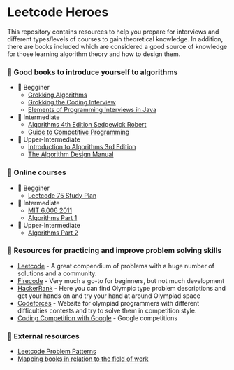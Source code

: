 # Leetcode Heroes
This repository contains resources to help you prepare for interviews and different types/levels of courses to gain theoretical knowledge. In addition, there are books included which are considered a good source of knowledge for those learning algorithm theory and how to design them.

### :pushpin: Good books to introduce yourself to algorithms
* :green_book: Begginer
  - [Grokking Algorithms](https://www.amazon.com/Grokking-Algorithms-illustrated-programmers-curious/dp/1617292230)
  - [Grokking the Coding Interview](https://www.amazon.com/Cracking-Coding-Interview-Programming-Questions/dp/0984782850)
  - [Elements of Programming Interviews in Java](https://www.amazon.com/Elements-Programming-Interviews-Java-Insiders/dp/1517671272)
* :blue_book: Intermediate
  - [Algorithms 4th Edition Sedgewick Robert](amazon.it/Algorithms-Algorithms_4-English-Robert-Sedgewick-ebook/dp/B004P8J1NA)
  - [Guide to Competitive Programming](https://www.amazon.com/Guide-Competitive-Programming-Algorithms-Undergraduate/dp/3319725467)
* :orange_book: Upper-Intermediate
  - [Introduction to Algorithms 3rd Edition](https://www.amazon.com/Introduction-Algorithms-3rd-MIT-Press/dp/0262033844)
  - [The Algorithm Design Manual](https://www.amazon.com/Algorithm-Design-Manual-Computer-Science/dp/3030542580)

### :pushpin: Online courses 
* :baby: Begginer
  - [Leetcode 75 Study Plan](https://leetcode.com/study-plan/leetcode-75)
* :boy: Intermediate
  - [MIT 6.006 2011](https://ocw.mit.edu/courses/6-006-introduction-to-algorithms-fall-2011)
  - [Algorithms Part 1](https://www.coursera.org/learn/algorithms-part1)
* :adult: Upper-Intermediate
  - [Algorithms Part 2](https://www.coursera.org/learn/algorithms-part2)

### :pushpin: Resources for practicing and improve problem solving skills
- [Leetcode](https://leetcode.com) - A great compendium of problems with a huge number of solutions and a community.
- [Firecode](https://firecode.io) - Very much a go-to for beginners, but not much development
- [HackerRank](https://hackerrank.com) - Here you can find Olympic type problem descriptions and get your hands on and try your hand at around Olympiad space
- [Codeforces](https://codeforces.com) - Website for olympiad programmers with different difficulties contests and try to solve them in competition style.
- [Coding Competition with Google](https://codingcompetitions.withgoogle.com) - Google competitions

### :pushpin: External resources
- [Leetcode Problem Patterns](https://medium.com/leetcode-patterns)
- [Mapping books in relation to the field of work](https://anvaka.github.io/greview)
